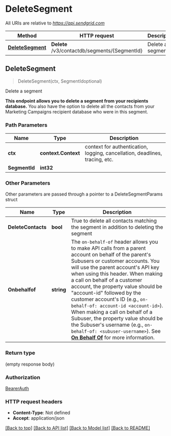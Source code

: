 # DeleteSegment

All URIs are relative to *https://api.sendgrid.com*

Method | HTTP request | Description
------------- | ------------- | -------------
[**DeleteSegment**](DeleteSegment.md#DeleteSegment) | **Delete** /v3/contactdb/segments/{SegmentId} | Delete a segment



## DeleteSegment

> DeleteSegment(ctx, SegmentIdoptional)

Delete a segment

**This endpoint allows you to delete a segment from your recipients database.**  You also have the option to delete all the contacts from your Marketing Campaigns recipient database who were in this segment.

### Path Parameters


Name | Type | Description
------------- | ------------- | -------------
**ctx** | **context.Context** | context for authentication, logging, cancellation, deadlines, tracing, etc.
**SegmentId** | **int32** | 

### Other Parameters

Other parameters are passed through a pointer to a DeleteSegmentParams struct


Name | Type | Description
------------- | ------------- | -------------
**DeleteContacts** | **bool** | True to delete all contacts matching the segment in addition to deleting the segment
**Onbehalfof** | **string** | The `on-behalf-of` header allows you to make API calls from a parent account on behalf of the parent's Subusers or customer accounts. You will use the parent account's API key when using this header. When making a call on behalf of a customer account, the property value should be \"account-id\" followed by the customer account's ID (e.g., `on-behalf-of: account-id <account-id>`). When making a call on behalf of a Subuser, the property value should be the Subuser's username (e.g., `on-behalf-of: <subuser-username>`). See [**On Behalf Of**](https://docs.sendgrid.com/api-reference/how-to-use-the-sendgrid-v3-api/on-behalf-of) for more information.

### Return type

 (empty response body)

### Authorization

[BearerAuth](../README.md#BearerAuth)

### HTTP request headers

- **Content-Type**: Not defined
- **Accept**: application/json

[[Back to top]](#) [[Back to API list]](../README.md#documentation-for-api-endpoints)
[[Back to Model list]](../README.md#documentation-for-models)
[[Back to README]](../README.md)


